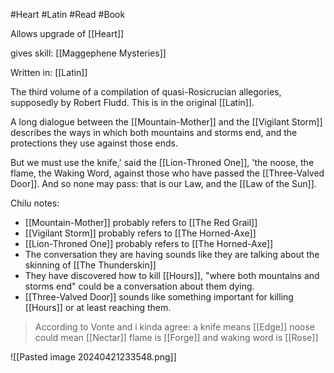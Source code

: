 #Heart #Latin #Read #Book 

Allows upgrade of [[Heart]]

gives skill: [[Maggephene Mysteries]]

Written in: [[Latin]]

The third volume of a compilation of quasi-Rosicrucian allegories, supposedly by Robert Fludd. This is in the original [[Latin]].

A long dialogue between the [[Mountain-Mother]] and the [[Vigilant Storm]] describes the ways in which both mountains and storms end, and the protections they use against those ends.

But we must use the knife,' said the [[Lion-Throned One]], 'the noose, the flame, the Waking Word, against those who have passed the [[Three-Valved Door]]. And so none may pass: that is our Law, and the [[Law of the Sun]].

Chilu notes: 
- [[Mountain-Mother]] probably refers to [[The Red Grail]]
- [[Vigilant Storm]] probably refers to [[The Horned-Axe]]
- [[Lion-Throned One]] probably refers to [[The Horned-Axe]]
- The conversation they are having sounds like they are talking about the skinning of [[The Thunderskin]]
- They have discovered how to kill [[Hours]], "where both mountains and storms end" could be a conversation about them dying.
- [[Three-Valved Door]] sounds like something important for killing [[Hours]] or at least reaching them.

> According to Vonte and i kinda agree:
> a knife means [[Edge]]
> noose could mean [[Nectar]]
> flame is [[Forge]]
> and waking word is [[Rose]]

![[Pasted image 20240421233548.png]]